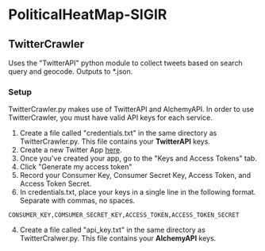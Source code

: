 # PoliticalHeatMap-SIGIR
## TwitterCrawler
Uses the "TwitterAPI" python module to collect tweets based on search query and geocode. Outputs to *.json.

### Setup
TwitterCrawler.py makes use of TwitterAPI and AlchemyAPI. In order to use TwitterCrawler, you must have valid API keys for each service.

1. Create a file called "credentials.txt" in the same directory as TwitterCrawler.py. This file contains your <b>TwitterAPI</b> keys.
2. Create a new Twitter App [here](https://apps.twitter.com/app/new).
  1. Once you've created your app, go to the "Keys and Access Tokens" tab.
  2. Click "Generate my access token"
  3. Record your Consumer Key, Consumer Secret Key, Access Token, and Access Token Secret.
3. In credentials.txt, place your keys in a single line in the following format. Separate with commas, no spaces.

  ```
  CONSUMER_KEY,COMSUMER_SECRET_KEY,ACCESS_TOKEN,ACCESS_TOKEN_SECRET
  ```
4. Create a file called "api_key.txt" in the same directory as TwitterCralwer.py. This file contains your <b>AlchemyAPI</b> keys.
